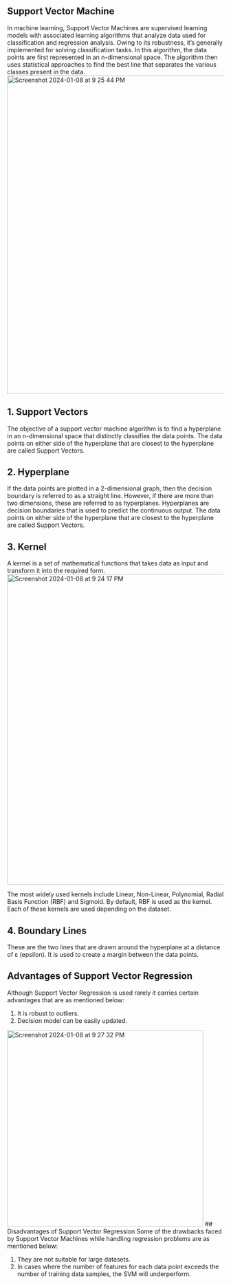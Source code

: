 ## Support Vector Machine
In machine learning, Support Vector Machines are supervised learning models with associated learning algorithms that analyze data used for classification and regression analysis. 
Owing to its robustness, it’s generally implemented for solving classification tasks. In this algorithm, the data points are first represented in an n-dimensional space. The algorithm then uses statistical approaches to find the best line that separates the various classes present in the data.
<img width="741" alt="Screenshot 2024-01-08 at 9 25 44 PM" src="https://github.com/ColleenJung/Social-Network-Ads_SVM/assets/119357849/810ff3c3-0d2e-496b-89df-fd54cf61453b">


## 1. Support Vectors
The objective of a support vector machine algorithm is to find a hyperplane in an n-dimensional space that distinctly classifies the data points. The data points on either side of the hyperplane that are closest to the hyperplane are called Support Vectors. 

## 2. Hyperplane
If the data points are plotted in a 2-dimensional graph, then the decision boundary is referred to as a straight line. However, if there are more than two dimensions, these are referred to as hyperplanes.
Hyperplanes are decision boundaries that is used to predict the continuous output. The data points on either side of the hyperplane that are closest to the hyperplane are called Support Vectors. 

## 3. Kernel
A kernel is a set of mathematical functions that takes data as input and transform it into the required form. 
<img width="722" alt="Screenshot 2024-01-08 at 9 24 17 PM" src="https://github.com/ColleenJung/Social-Network-Ads_SVM/assets/119357849/525c596f-417d-4b4a-9e5b-6aa6d78bf591">

The most widely used kernels include Linear, Non-Linear, Polynomial, Radial Basis Function (RBF) and Sigmoid. By default, RBF is used as the kernel. Each of these kernels are used depending on the dataset.

## 4. Boundary Lines
These are the two lines that are drawn around the hyperplane at a distance of ε (epsilon). It is used to create a margin between the data points.

## Advantages of Support Vector Regression
Although Support Vector Regression is used rarely it carries certain advantages that are as mentioned below:

1. It is robust to outliers.
2. Decision model can be easily updated.
   
<img width="456" alt="Screenshot 2024-01-08 at 9 27 32 PM" src="https://github.com/ColleenJung/Social-Network-Ads_SVM/assets/119357849/2135bd46-2e76-4b3d-a455-7b2f39506f64">
## Disadvantages of Support Vector Regression
Some of the drawbacks faced by Support Vector Machines while handling regression problems are as mentioned below:

1. They are not suitable for large datasets.
2. In cases where the number of features for each data point exceeds the number of training data samples, the SVM will underperform.

